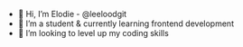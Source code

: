 - 👋 Hi, I’m Elodie - @leeloodgit
- 🌱 I’m a student & currently learning frontend development 
- 💞️ I’m looking to level up my coding skills

<!---
leeloodgit/leeloodgit is a ✨ special ✨ repository because its `README.md` (this file) appears on your GitHub profile.
You can click the Preview link to take a look at your changes.
--->
